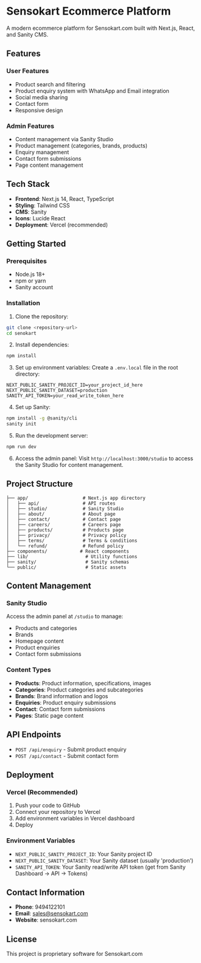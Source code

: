 # Sensokart Ecommerce Platform

A modern ecommerce platform for Sensokart.com built with Next.js, React, and Sanity CMS.

## Features

### User Features
- Product search and filtering
- Product enquiry system with WhatsApp and Email integration
- Social media sharing
- Contact form
- Responsive design

### Admin Features
- Content management via Sanity Studio
- Product management (categories, brands, products)
- Enquiry management
- Contact form submissions
- Page content management

## Tech Stack

- **Frontend**: Next.js 14, React, TypeScript
- **Styling**: Tailwind CSS
- **CMS**: Sanity
- **Icons**: Lucide React
- **Deployment**: Vercel (recommended)

## Getting Started

### Prerequisites

- Node.js 18+ 
- npm or yarn
- Sanity account

### Installation

1. Clone the repository:
```bash
git clone <repository-url>
cd senokart
```

2. Install dependencies:
```bash
npm install
```

3. Set up environment variables:
Create a `.env.local` file in the root directory:
```env
NEXT_PUBLIC_SANITY_PROJECT_ID=your_project_id_here
NEXT_PUBLIC_SANITY_DATASET=production
SANITY_API_TOKEN=your_read_write_token_here
```

4. Set up Sanity:
```bash
npm install -g @sanity/cli
sanity init
```

5. Run the development server:
```bash
npm run dev
```

6. Access the admin panel:
Visit `http://localhost:3000/studio` to access the Sanity Studio for content management.

## Project Structure

```
├── app/                    # Next.js app directory
│   ├── api/                # API routes
│   ├── studio/             # Sanity Studio
│   ├── about/              # About page
│   ├── contact/            # Contact page
│   ├── careers/            # Careers page
│   ├── products/           # Products page
│   ├── privacy/            # Privacy policy
│   ├── terms/              # Terms & conditions
│   └── refund/             # Refund policy
├── components/            # React components
├── lib/                     # Utility functions
├── sanity/                  # Sanity schemas
└── public/                  # Static assets
```

## Content Management

### Sanity Studio
Access the admin panel at `/studio` to manage:
- Products and categories
- Brands
- Homepage content
- Product enquiries
- Contact form submissions

### Content Types
- **Products**: Product information, specifications, images
- **Categories**: Product categories and subcategories
- **Brands**: Brand information and logos
- **Enquiries**: Product enquiry submissions
- **Contact**: Contact form submissions
- **Pages**: Static page content

## API Endpoints

- `POST /api/enquiry` - Submit product enquiry
- `POST /api/contact` - Submit contact form

## Deployment

### Vercel (Recommended)

1. Push your code to GitHub
2. Connect your repository to Vercel
3. Add environment variables in Vercel dashboard
4. Deploy

### Environment Variables

- `NEXT_PUBLIC_SANITY_PROJECT_ID`: Your Sanity project ID
- `NEXT_PUBLIC_SANITY_DATASET`: Your Sanity dataset (usually 'production')
- `SANITY_API_TOKEN`: Your Sanity read/write API token (get from Sanity Dashboard → API → Tokens)

## Contact Information

- **Phone**: 9494122101
- **Email**: sales@sensokart.com
- **Website**: sensokart.com

## License

This project is proprietary software for Sensokart.com